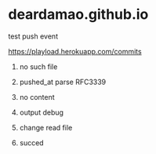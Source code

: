 # deardamao.github.io

test push event

https://playload.herokuapp.com/commits

1. no such file

2. pushed_at parse RFC3339

3. no content

4. output debug

5. change read file

6. succed
